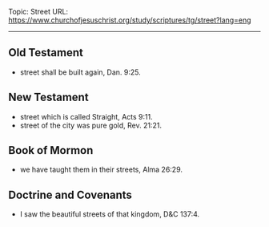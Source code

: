 Topic: Street
URL: https://www.churchofjesuschrist.org/study/scriptures/tg/street?lang=eng

---

## Old Testament

- street shall be built again, Dan. 9:25.

## New Testament

- street which is called Straight, Acts 9:11.
- street of the city was pure gold, Rev. 21:21.

## Book of Mormon

- we have taught them in their streets, Alma 26:29.

## Doctrine and Covenants

- I saw the beautiful streets of that kingdom, D&C 137:4.

